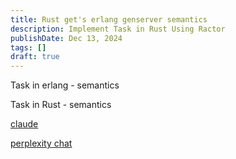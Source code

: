 ```yaml
---
title: Rust get's erlang genserver semantics
description: Implement Task in Rust Using Ractor
publishDate: Dec 13, 2024
tags: []
draft: true
---
```

Task in erlang - semantics 

Task in Rust - semantics 



[claude](https://claude.ai/chat/588cd7a8-c3fa-4c25-89f1-e53fa54f13ee)

[perplexity chat ](https://www.perplexity.ai/search/when-a-new-task-is-spawned-in-OjbR4ObTTu.9p_88vrkQTA)
